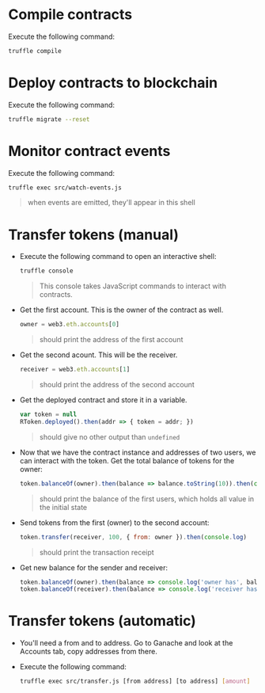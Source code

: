 # Compile contracts

Execute the following command:

```sh
truffle compile
```


# Deploy contracts to blockchain

Execute the following command:

```sh
truffle migrate --reset
```


# Monitor contract events

Execute the following command:

```sh
truffle exec src/watch-events.js
```

> when events are emitted, they'll appear in this shell


# Transfer tokens (manual)

-   Execute the following command to open an interactive shell:

    ```sh
    truffle console
    ```

    > This console takes JavaScript commands to interact with contracts.

-   Get the first account. This is the owner of the contract as well.

    ```js
    owner = web3.eth.accounts[0]
    ```

    > should print the address of the first account

-   Get the second acount. This will be the receiver.

    ```js
    receiver = web3.eth.accounts[1]
    ```

    > should print the address of the second account

-   Get the deployed contract and store it in a variable.

    ```js
    var token = null
    RToken.deployed().then(addr => { token = addr; })
    ```

    > should give no other output than `undefined`

-   Now that we have the contract instance and addresses of two users, we can interact with the token.
    Get the total balance of tokens for the owner:

    ```js
    token.balanceOf(owner).then(balance => balance.toString(10)).then(console.log)
    ```

    > should print the balance of the first users, which holds all value in the initial state

-   Send tokens from the first (owner) to the second account:

    ```js
    token.transfer(receiver, 100, { from: owner }).then(console.log)
    ```

    > should print the transaction receipt

-   Get new balance for the sender and receiver:

    ```js
    token.balanceOf(owner).then(balance => console.log('owner has', balance.toString(10)))
    token.balanceOf(receiver).then(balance => console.log('receiver has', balance.toString(10)))
    ```


# Transfer tokens (automatic)

-   You'll need a from and to address. Go to Ganache and look at the Accounts tab, copy addresses from there.

-   Execute the following command:

    ```sh
    truffle exec src/transfer.js [from address] [to address] [amount]
    ```
